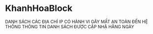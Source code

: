 # KhanhHoaBlock
DANH SÁCH CÁC ĐỊA CHỈ IP CÓ HÀNH VI GÂY MẤT AN TOÀN ĐẾN HỆ THỐNG THÔNG TIN
DANH SÁCH ĐƯỢC CẬP NHẬ HẰNG NGÀY

